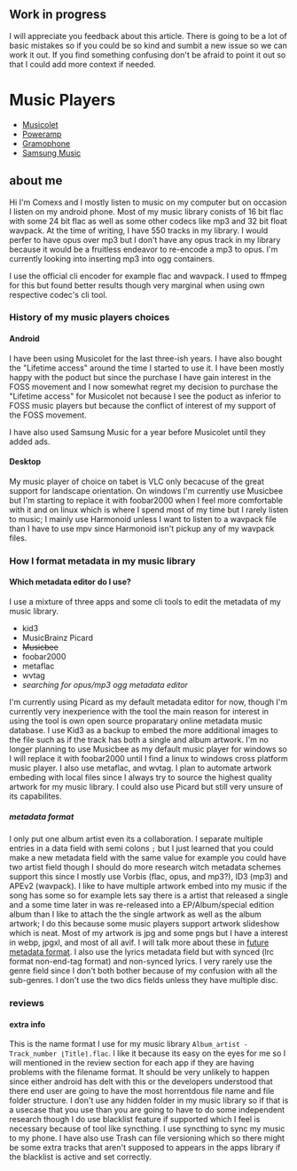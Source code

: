 ## Work in progress
I will appreciate you feedback about this article. There is going to be a lot of basic mistakes so if you could be so kind and sumbit a new issue so we can work it out. If you find something confusing don't be afraid to point it out so that I could add more context if needed.

# Music Players
- [Musicolet](#Musicolet)
- [Poweramp](#Poweramp)
- [Gramophone](#Gramophone)
- [Samsung Music](#Samsung-Music)

## about me
Hi I'm Comexs and I mostly listen to music on my computer but on occasion I listen on my android phone. Most of my music library conists of 16 bit flac with some 24 bit flac as well as some other codecs like mp3 and 32 bit float wavpack. At the time of writing, I have 550 tracks in my library. I would perfer to have opus over mp3 but I don't have any opus track in my library because it would be a fruitless endeavor to re-encode a mp3 to opus. I'm currently looking into inserting mp3 into ogg containers.

I use the official cli encoder for example flac and wavpack. I used to ffmpeg for this but found better results though very marginal when using own respective codec's cli tool.

### History of my music players choices
#### Android
I have been using Musicolet for the last three-ish years. I have also bought the "Lifetime access" around the time I started to use it. I have been mostly happy with the poduct but since the purchase I have gain interest in the FOSS movement and I now somewhat regret my decision to purchase the "Lifetime access" for Musicolet not because I see the poduct as inferior to FOSS music players but because the conflict of interest of my support of the FOSS movement.

I have also used Samsung Music for a year before Musicolet until they added ads.
#### Desktop
My music player of choice on tabet is VLC only becacuse of the great support for landscape orientation.
On windows I'm currently use Musicbee but I'm starting to replace it with foobar2000 when I feel more comfortable with it and on linux which is where I spend most of my time but I rarely listen to music; I mainly use Harmonoid unless I want to listen to a wavpack file than I have to use mpv since Harmonoid isn't pickup any of my wavpack files.

### How I format metadata in my music library
#### Which metadata editor do I use?
I use a mixture of three apps and some cli tools to edit the metadata of my music library.
- kid3
- MusicBrainz Picard
- ~~Musicbee~~
- foobar2000
- metaflac
- wvtag
- *searching for opus/mp3 ogg metadata editor*

I'm currently using Picard as my default metadata editor for now, though I'm currently very inexperience with the tool the main reason for interest in using the tool is own open source proparatary online metadata music database. I use Kid3 as a backup to embed the more additional images to the file such as if the track has both a single and album artwork. I'm no longer planning to use Musicbee as my default music player for windows so I will replace it with foobar2000 until I find a linux to windows cross platform music player. I also use metaflac, and wvtag. I plan to automate artwork embeding with local files since I always try to source the highest quality artwork for my music library. I could also use Picard but still very unsure of its capabilites.
##### metadata format
I only put one album artist even its a collaboration. I separate multiple entries in a data field with semi colons `;` but I just learned that you could make a new metadata field with the same value for example you could have two artist field though I should do more research witch metadata schemes support this since I mostly use Vorbis (flac, opus, and mp3?), ID3 (mp3) and APEv2 (wavpack). I like to have multiple artwork embed into my music if the song has some so for example lets say there is a artist that released a single and a some time later in was re-released into a EP/Album/special edition album than I like to attach the the single artwork as well as the album artwork; I do this because some music players support artwork slideshow which is neat. Most of my artwork is jpg and some pngs but I have a interest in webp, jpgxl, and most of all avif. I will talk more about these in [future metadata format](#future-metadata-format). I also use the lyrics metadata field but with synced (lrc format non-end-tag format) and non-synced lyrics. I very rarely use the genre field since I don't both bother because of my confusion with all the sub-genres. I don't use the two dics fields unless they have multiple disc.
### reviews
#### extra info
This is the name format I use for my music library `Album_artist - Track_number ⌊Title⌉.flac`. I like it because its easy on the eyes for me so I will mentioned in the review section for each app if they are having problems with the filename format. It should be very unlikely to happen since either android has delt with this or the developers understood that there end user are going to have the most horrentdous file name and file folder structure. I don't use any hidden folder in my music library so if that is a usecase that you use than you are going to have to do some independent research though I do use blacklist feature if supported which I feel is necessary because of tool like syncthing. I use syncthing to sync my music to my phone. I have also use Trash can file versioning which so there might be some extra tracks that aren't supposed to appears in the apps library if the blacklist is active and set correctly.
